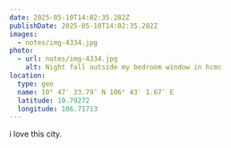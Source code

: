 ```yaml
---
date: 2025-05-10T14:02:35.282Z
publishDate: 2025-05-10T14:02:35.282Z
images:
  - notes/img-4334.jpg
photo:
  - url: notes/img-4334.jpg
    alt: Night fall outside my bedroom window in hcmc
location:
  type: geo
  name: 10° 47′ 33.79″ N 106° 43′ 1.67″ E
  latitude: 10.79272
  longitude: 106.71713
---
```


i love this city. 
